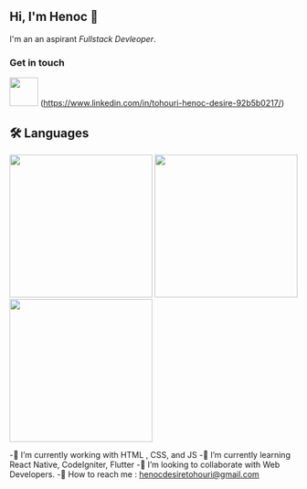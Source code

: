 ## Hi, I'm Henoc 👋

I'm an an aspirant *Fullstack Devleoper*.

### Get in touch

<img src="https://cdn.jsdelivr.net/gh/devicons/devicon/icons/linkedin/linkedin-original-wordmark.svg" width="50px"/> (https://www.linkedin.com/in/tohouri-henoc-desire-92b5b0217/)

<!--
**hdtohouri/hdtohouri** is a ✨ _special_ ✨ repository because its `README.md` (this file) appears on your GitHub profile.

Here are some ideas to get you started:
 

- 🔭 I’m currently working on Frontend development
- 🌱 I’m currently learning HTM / CSS / Javascrp
- 👯 I’m looking to collaborate on ...
- 🤔 I’m looking for help with ...
- 💬 Ask me about ...
- 📫 : ...
- 😄 Pronouns: ...
- ⚡ Fun fact: ...
-->

## 🛠️ Languages

<img src="https://cdn.jsdelivr.net/gh/devicons/devicon/icons/html5/html5-original-wordmark.svg" width="250px"/> 
<img src="https://cdn.jsdelivr.net/gh/devicons/devicon/icons/css3/css3-original-wordmark.svg" width="250px"/>
<img src="https://cdn.jsdelivr.net/gh/devicons/devicon/icons/javascript/javascript-original.svg" width="250px"/>

-🔭 I’m currently working with HTML , CSS, and JS
-🌱 I’m currently learning React Native, CodeIgniter, Flutter
-👯 I’m looking to collaborate with Web Developers.
-💬 How to reach me :  henocdesiretohouri@gmail.com
